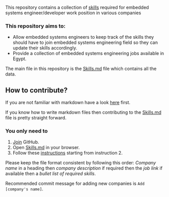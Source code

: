 This repository contains a collection of [skills](https://github.com/eng-mg/Embedded-systems-engineer-skills/blob/master/Skills.md) required for embedded systems engineer/developer work position in various companies

### This repository aims to: ###

- Allow embedded systems engineers to keep track of the skills they should have to join embedded systems engineering field so they can update their skills accordingly.
- Provide a collection of embedded systems engineering jobs available in Egypt.

The main file in this repository is the [Skills.md](https://github.com/eng-mg/Embedded-systems-engineer-skills/blob/master/Skills.md) file which contains all the data.

## How to contribute? ##

If you are not familiar with markdown have a look [here](https://guides.github.com/features/mastering-markdown/) first. 

If you know how to write markdown files then contributing to the [Skills.md](https://github.com/eng-mg/Embedded-systems-engineer-skills/blob/master/Skills.md) file is pretty straight forward.

### You only need to ##
1. [Join](https://github.com/join) GitHub.
2. Open [Skills.md](https://github.com/eng-mg/Embedded-systems-engineer-skills/blob/master/Skills.md) in your browser.
3. Follow these [instructions](https://help.github.com/articles/editing-files-in-another-user-s-repository/) starting from instruction 2.

Please keep the file format consistent by following this order: *Company name* in a heading then *company description* if required then the *job link* if available then a *bullet list of required skills*.

Recommended commit message for adding new companies is `Add [company's name]`.
